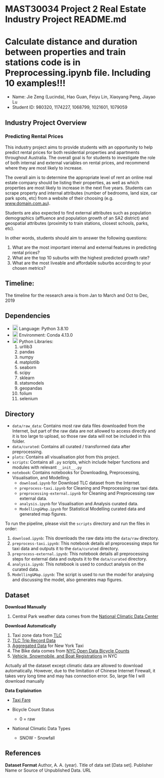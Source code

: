 # MAST30034 Project 2 Real Estate Industry Project README.md


# Calculate distance and duration between properties and train stations code is in Preprocessing.ipynb file. Including 10 examples!!!

- Name: Jie Zeng (Lucinda), Hao Guan, Feiyu Lin, Xiaoyang Peng, Jiayao Lu
- Student ID: 980320, 1174227, 1068799, 1021601, 1079059

## Industry Project Overview

### Predicting Rental Prices
This industry project aims to provide students with an opportunity to help predict rental prices for
both residential properties and apartments throughout Australia. The overall goal is for students to
investigate the role of both internal and external variables on rental prices, and recommend where
they are most likely to increase.

The overall aim is to determine the appropriate level of rent an online real estate company should be
listing their properties, as well as which properties are most likely to increase in the next five years.
Students can scrape property and internal attributes (number of bedrooms, land size, car park spots,
etc) from a website of their choosing (e.g. www.domain.com.au).

Students are also expected to find external attributes such as population demographics (affluence and
population growth of an SA2 district) and geospatial attributes (proximity to train stations, closest
schools, parks, etc).

In other words, students should aim to answer the following questions:
1. What are the most important internal and external features in predicting rental prices?
2. What are the top 10 suburbs with the highest predicted growth rate?
3. What are the most liveable and affordable suburbs according to your chosen metrics?

## Timeline:
The timeline for the research area is from Jan to March and Oct to Dec, 2019

 ## Dependencies
 - <img src="https://iconape.com/wp-content/files/zt/11663/png/python.png" width="18" height="18"/> Language: Python 3.8.10
 - <img src="https://iconape.com/wp-content/files/lw/17759/png/cib-anaconda.png" width="18" height="18"/> Environment: Conda 4.13.0
 - <img src="https://iconape.com/wp-content/files/zt/11663/png/python.png" width="18" height="18"/> Python Libraries: 
   1. urllib3
   2. pandas
   3. numpy
   4. matplotlib
   5. seaborn
   6. scipy
   7. sklearn
   8. statsmodels
   9. geopandas
   10. folium
   11. selenium

 ## Directory
 - `data/raw_data`: Contains most raw data files downloaded from the Internet, but part of the raw data are not allowed to access directly and it is too large to upload, so those raw data will not be included in this folder.
 - `data/curated`: Contains all curated / transformed data after preprocessing.
 - `plots`: Contains all visualisation plot from this project.
 - `scripts`: Contains all `.py` scripts, which include helper functions and modules with relevant `__init__.py`
 - `notebook`: Contains notebooks for Downloading, Preprocessing, Visualisation, and Modelling.
    - `download.ipynb` for Download TLC dataset from the Internet.
    - `preprocess-taxi.ipynb` for Cleaning and Preprocessing raw taxi data.
    - `preprocessing-external.ipynb` for Cleaning and Preprocessing raw external data.
    - `analysis.ipynb` for Visualisation and Analysis curated data.
    - `Modelling&Map.ipynb` for Statistical Modelling curated data and generated map figures.


To run the pipeline, please visit the `scripts` directory and run the files in order:
1. `download.ipynb`: This downloads the raw data into the `data/raw` directory.
2. `preprocess-taxi.ipynb`: This notebook details all preprocessing steps for taxi data and outputs it to the `data/curated` directory.
3. `preprocess-external.ipynb`: This notebook details all preprocessing steps for external data and outputs it to the `data/curated` directory.
4. `analysis.ipynb`: This notebook is used to conduct analysis on the curated data.
5. `Modelling&Map.ipynb`: The script is used to run the model for analysing and discussing the model, also generates map figures.



 ## Dataset

 **Download Manually**
 1. Central Park weather data comes from the [National Climatic Data Center](https://www.ncdc.noaa.gov/cdo-web/datasets/GHCND/stations/GHCND:USW00094728/detail)


**Download Automatically**
1. Taxi zone data from [TLC](https://www1.nyc.gov/site/tlc/about/tlc-trip-record-data.page)
2. [TLC Trip Record Data](https://www1.nyc.gov/site/tlc/about/tlc-trip-record-data.page)
3. [Aggregated Data](https://www1.nyc.gov/site/tlc/about/aggregated-reports.page) for New York Taxi
4. The Bike data comes from [NYC Open Data Bicycle Counts](https://data.cityofnewyork.us/Transportation/Bicycle-Counts/uczf-rk3c)
5. [Vehicle, Snowmobile, and Boat Registrations](https://data.ny.gov/Transportation/Vehicle-Snowmobile-and-Boat-Registrations/w4pv-hbkt) in NYC

Actually all the dataset except climatic data are allowed to download automatically. However, due to the limitation of Chinese Internet Firewall, it takes very long time and may has connection error. So, large file I will download manually

**Data Explaination**
- [Taxi Fare](https://www1.nyc.gov/site/tlc/passengers/taxi-fare.page)
- Bicycle Count Status
  - 0 = raw

- National Climatic Data Types
  - SNOW - Snowfall


## References


**Dataset Format**
Author, A. A. (year). Title of data set [Data set]. Publisher Name or Source of Unpublished Data. URL

